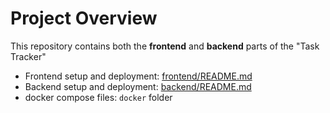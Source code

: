 # Project Overview

This repository contains both the **frontend** and **backend** parts of the "Task Tracker"

- Frontend setup and deployment: [frontend/README.md](./frontend/README.md)
- Backend setup and deployment: [backend/README.md](./backend/README.md)
- docker compose files: `docker` folder
